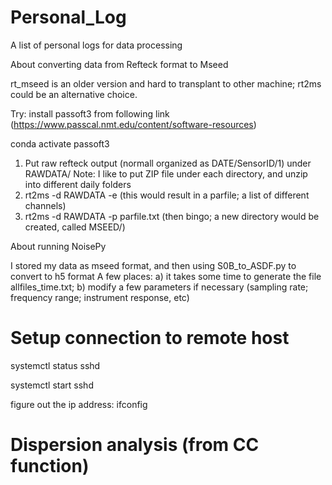 # Personal_Log
A list of personal logs for data processing

About converting data from Refteck format to Mseed

rt_mseed is an older version and hard to transplant to other machine; 
rt2ms could be an alternative choice. 

Try: install passoft3 from following link (https://www.passcal.nmt.edu/content/software-resources)

conda activate passoft3 

1. Put raw refteck output (normall organized as DATE/SensorID/1) under RAWDATA/
Note: I like to put ZIP file under each directory, and unzip into different daily folders
2. rt2ms -d RAWDATA -e (this would result in a parfile; a list of different channels)
3. rt2ms -d RAWDATA -p parfile.txt (then bingo; a new directory would be created, called MSEED/)

About running NoisePy 

I stored my data as mseed format, and then using S0B_to_ASDF.py to convert to h5 format
A few places: a) it takes some time to generate the file allfiles_time.txt; b) modify 
a few parameters if necessary (sampling rate; frequency range; instrument response, etc)

# Setup connection to remote host 

systemctl status sshd 

systemctl start sshd

figure out the ip address: ifconfig


# Dispersion analysis (from CC function)

